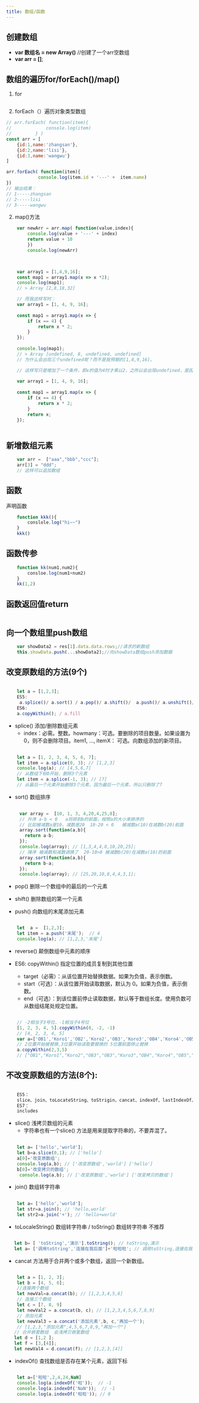 ```yaml
---
title: 数组/函数
---
```

## 创建数组
+ **var 数组名 = new Array()** //创建了一个arr空数组
+ **var arr = []**;

## 数组的遍历for/forEach()/map()
1. for
<img :src="$withBase('/front/javascript/数组的遍历.jpg')">

2. forEach（）遍历对象类型数组
```js
// arr.forEach( function(item){
//             console.log(item)
//         } )
const arr = [
    {id:1,name:'zhangsan'},
    {id:2,name:'lisi'},
    {id:3,name:'wangwu'}
]

arr.forEach( function(item){
            console.log(item.id + '---' +  item.name)
})
// 输出结果：
// 1-----zhangsan
// 2-----lisi
// 3-----wangwu
```
2. map()方法

```js
    var newArr = arr.map( function(value,index){
        console.log(value + '---' + index)    
        return value + 10		
        })		
        console.log(newArr)

```

```js

    
    var array1 = [1,4,9,16];
    const map1 = array1.map(x => x *2);
    console.log(map1);
    // > Array [2,8,18,32]

    // 而我这样写时：
    var array1 = [1, 4, 9, 16];
 
    const map1 = array1.map(x => {
        if (x == 4) {
            return x * 2;
        }
    });
    
    console.log(map1);
    // > Array [undefined, 8, undefined, undefined]
    // 为什么会出现三个undefined呢？而不是我预期的[1,8,9,16]。

    // 这样写只是增加了一个条件，即x的值为4时才乘以2，之所以会出现undefined，是因为map()方法创建了一个新数组，但新数组并不是在遍历完array1后才被赋值的，而是每遍历一次就得到一个值。所以，下面这样修改后就正确了：
    
    var array1 = [1, 4, 9, 16];
    
    const map1 = array1.map(x => {
        if (x == 4) {
            return x * 2;
        }
        return x;
    });
    
```

## 新增数组元素

```js
    var arr =  ["aaa","bbb","ccc"];
    arr[3] = "ddd";
    // 这样可以追加数组
```

## 函数

声明函数
```js
    function kkk(){
        conslole.log("hi~~")
    }
    kkk()
```

## 函数传参
```js
    function kk(num1,num2){
        consloe.log(num1+num2)
    }
    kk(1,2)
```
## 函数返回值return
<img :src="$withBase('/front/javascript/函数返回值.jpg')">


## 向一个数组里push数组
```js
    var showData2 = res[1].data.data.rows;//请求的新数组
	this.showData.push(...showData2);//向showData数组push添加数据
```


## 改变原数组的方法(9个)

```js
    
    let a = [1,2,3];
    ES5:
     a.splice()/ a.sort() / a.pop()/ a.shift()/  a.push()/ a.unshift()/ a.reverse()
    ES6:
    a.copyWithin(); / a.fill

```

- splice() 添加/删除数组元素
    + index：必需。整数。howmany：可选。要删除的项目数量。如果设置为 0，则不会删除项目。item1, ..., itemX： 可选。向数组添加的新项目。

```js
    
    let a = [1, 2, 3, 4, 5, 6, 7];
    let item = a.splice(0, 3); // [1,2,3]
    console.log(a); // [4,5,6,7]
    // 从数组下标0开始，删除3个元素
    let item = a.splice(-1, 3); // [7]
    // 从最后一个元素开始删除3个元素，因为最后一个元素，所以只删除了7

```

- sort() 数组排序

```js
    
     var array =  [10, 1, 3, 4,20,4,25,8];
     // 升序 a-b < 0   a将排到b的前面，按照a的大小来排序的 
     // 比如被减数a是10，减数是20  10-20 < 0   被减数a(10)在减数b(20)前面   
     array.sort(function(a,b){
       return a-b;
     });
     console.log(array); // [1,3,4,4,8,10,20,25];
     // 降序 被减数和减数调换了  20-10>0 被减数b(20)在减数a(10)的前面
     array.sort(function(a,b){
       return b-a;
     });
     console.log(array); // [25,20,10,8,4,4,3,1];

```

- pop() 删除一个数组中的最后的一个元素

- shift() 删除数组的第一个元素

- push() 向数组的末尾添加元素

```js

    let  a =  [1,2,3];
    let item = a.push('末尾');  // 4
    console.log(a); // [1,2,3,'末尾']

```

- reverse() 颠倒数组中元素的顺序

- ES6: copyWithin() 指定位置的成员复制到其他位置
    + target（必需）：从该位置开始替换数据。如果为负值，表示倒数。
    + start（可选）：从该位置开始读取数据，默认为 0。如果为负值，表示倒数。
    + end（可选）：到该位置前停止读取数据，默认等于数组长度。使用负数可从数组结尾处规定位置。
```js

    // -2相当于3号位，-1相当于4号位
    [1, 2, 3, 4, 5].copyWithin(0, -2, -1)
    // [4, 2, 3, 4, 5]
    var a=['OB1','Koro1','OB2','Koro2','OB3','Koro3','OB4','Koro4','OB5','Koro5']
    // 2位置开始被替换,3位置开始读取要替换的 5位置前面停止替换
    a.copyWithin(2,3,5)
    // ["OB1","Koro1","Koro2","OB3","OB3","Koro3","OB4","Koro4","OB5","Koro5"] 

```

## 不改变原数组的方法(8个):

```js

    ES5：
    slice、join、toLocateString、toStrigin、cancat、indexOf、lastIndexOf、
    ES7：
    includes

```

- slice() 浅拷贝数组的元素
    + 字符串也有一个slice() 方法是用来提取字符串的，不要弄混了。

```js
    
    let a= ['hello','world'];
    let b=a.slice(0,1); // ['hello']
    a[0]='改变原数组';
    console.log(a,b); // ['改变原数组','world'] ['hello']
    b[0]='改变拷贝的数组';
     console.log(a,b); // ['改变原数组','world'] ['改变拷贝的数组']

```

- join() 数组转字符串

```js
    
    let a= ['hello','world'];
    let str=a.join(); // 'hello,world'
    let str2=a.join('+'); // 'hello+world'

```

- toLocaleString() 数组转字符串 / toString() 数组转字符串 不推荐

```js

   let b= [ 'toString','演示'].toString(); // toString,演示
   let a= ['调用toString','连接在我后面']+'啦啦啦'; // 调用toString,连接在我后面啦啦啦

```

- cancat 方法用于合并两个或多个数组，返回一个新数组。

```js

    let a = [1, 2, 3];
    let b = [4, 5, 6];
    //连接两个数组
    let newVal=a.concat(b); // [1,2,3,4,5,6]
    // 连接三个数组
    let c = [7, 8, 9]
    let newVal2 = a.concat(b, c); // [1,2,3,4,5,6,7,8,9]
    // 添加元素
    let newVal3 = a.concat('添加元素',b, c,'再加一个'); 
    // [1,2,3,"添加元素",4,5,6,7,8,9,"再加一个"]
   // 合并嵌套数组  会浅拷贝嵌套数组
   let d = [1,2 ];
   let f = [3,[4]];
   let newVal4 = d.concat(f); // [1,2,3,[4]]

```

- indexOf() 查找数组是否存在某个元素，返回下标

```js

    let a=['啦啦',2,4,24,NaN]
    console.log(a.indexOf('啦'));  // -1 
    console.log(a.indexOf('NaN'));  // -1 
    console.log(a.indexOf('啦啦')); // 0

```